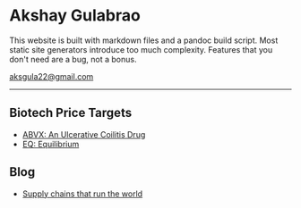 
# Akshay Gulabrao

This website is built with markdown files and a pandoc build script. Most static site generators introduce too much complexity. Features that you don't need are a bug, not a bonus.

[aksgula22@gmail.com](mailto:aksgula22@gmail.com)

---

## Biotech Price Targets
- [ABVX: An Ulcerative Coilitis Drug](./abvx.html)
- [EQ: Equilibrium](./eq.html)

## Blog
- [Supply chains that run the world](./growth-stock-screener.html)